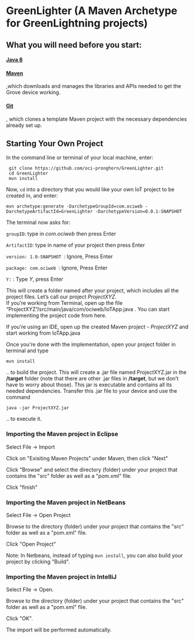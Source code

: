 # GreenLighter (A Maven Archetype for GreenLightning projects)

## What you will need before you start:
#### [Java 8](https://docs.oracle.com/javase/8/docs/technotes/guides/install/install_overview.html) 
#### [Maven](https://maven.apache.org/install.html)
,which downloads and manages the libraries and APIs needed to get the Grove device working.
#### [Git](https://git-scm.com/)
, which clones a template Maven project with the necessary dependencies already set up.

## Starting Your Own Project

 In the command line or terminal of your local machine, enter:
```
 git clone https://github.com/oci-pronghorn/GreenLighter.git
 cd GreenLighter
 mvn install
 ```
 
Now, ```cd``` into a directory that you would like your own IoT project to be created in, and enter:
```
mvn archetype:generate -DarchetypeGroupId=com.ociweb -DarchetypeArtifactId=GreenLighter -DarchetypeVersion=0.0.1-SNAPSHOT
```
The terminal now asks for:

```groupID```: type in  *com.ociweb* then press Enter

```ArtifactID```: type in name of your project then press Enter

```version: 1.0-SNAPSHOT ```: Ignore, Press Enter

```package: com.ociweb ```: Ignore, Press Enter

```Y:```  :  Type *Y*, press Enter


This will create a folder named after your project, which includes all the project files. Let’s call our project *ProjectXYZ*.  
If you’re working from Terminal, open up the file  “ProjectXYZ”/src/main/java/com/ociweb/IoTApp.java . You can start implementing the project code from here. 

If you’re using an IDE, open up the created Maven project - *ProjectXYZ* and start working from IoTApp.java

Once you’re done with the implementation, open your project folder in terminal and type 
```
mvn install
```
.. to build the project. This will create a .jar file named ProjectXYZ.jar in the **/target** folder (note that there are other .jar files  in **/target**, but we don’t have to worry about those). This jar is executable and contains all its needed dependencies. Transfer this .jar file to your device and use the command 
```
java -jar ProjectXYZ.jar 
```
.. to execute it.
 
### Importing the Maven project in Eclipse
Select File -> Import

Click on "Exisiting Maven Projects" under Maven, then click "Next"

Click "Browse" and select the directory (folder) under your project that contains the "src" folder as well as a "pom.xml" 
file.

Click "finish"

### Importing the Maven project in NetBeans 
Select File -> Open Project

Browse to the directory (folder) under your project that contains the "src" folder as well as a "pom.xml" 
file.

Click "Open Project"

Note: In Netbeans, instead of typing ```mvn install```, you can also build your project by clicking "Build".

### Importing the Maven project in IntelliJ
Select File -> Open.

Browse to the directory (folder) under your project that contains the "src" folder as well as a "pom.xml" 
file.

Click "OK".

The import will be performed automatically.

